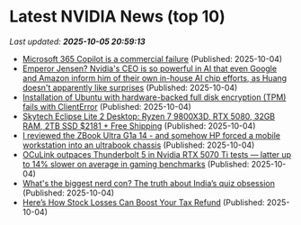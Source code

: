 # Latest NVIDIA News (top 10)
_Last updated: **2025-10-05 20:59:13**_

- [Microsoft 365 Copilot is a commercial failure](https://www.perspectives.plus/p/microsoft-365-copilot-commercial-failure) (Published: 2025-10-04)
- [Emperor Jensen? Nvidia's CEO is so powerful in AI that even Google and Amazon inform him of their own in-house AI chip efforts, as Huang doesn't apparently like surprises](https://www.techradar.com/pro/emperor-jensen-nvidias-ceo-is-so-powerful-in-ai-that-even-google-and-amazon-inform-him-of-their-own-in-house-ai-chip-efforts-as-huang-doesnt-apparently-like-surprises) (Published: 2025-10-04)
- [Installation of Ubuntu with hardware-backed full disk encryption (TPM) fails with ClientError](https://askubuntu.com/questions/1556937/installation-of-ubuntu-with-hardware-backed-full-disk-encryption-tpm-fails-wit) (Published: 2025-10-04)
- [Skytech Eclipse Lite 2 Desktop: Ryzen 7 9800X3D, RTX 5080, 32GB RAM, 2TB SSD $2181 + Free Shipping](https://slickdeals.net/f/18661510-skytech-eclipse-lite-2-ryzen-7-9800x3d-rtx-5080-32gb-ddr5-2tb-ssd-2180-99) (Published: 2025-10-04)
- [I reviewed the ZBook Ultra G1a 14 - and somehow HP forced a mobile workstation into an ultrabook chassis](https://www.techradar.com/pro/hp-zbook-ultra-g1a-14-mobile-workstation-review) (Published: 2025-10-04)
- [OCuLink outpaces Thunderbolt 5 in Nvidia RTX 5070 Ti tests — latter up to 14% slower on average in gaming benchmarks](https://www.tomshardware.com/pc-components/gpus/oculink-outpaces-thunderbolt-5-in-nvidia-rtx-5070-ti-tests-latter-up-to-14-percent-slower-on-average-in-gaming-benchmarks) (Published: 2025-10-04)
- [What's the biggest nerd con? The truth about India’s quiz obsession](https://economictimes.indiatimes.com/opinion/et-commentary/whats-the-biggest-nerd-con-the-truth-about-indias-quiz-obsession/articleshow/124310550.cms) (Published: 2025-10-04)
- [Here’s How Stock Losses Can Boost Your Tax Refund](https://finance.yahoo.com/news/stock-losses-boost-tax-refund-165358640.html) (Published: 2025-10-04)
